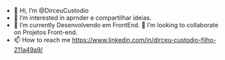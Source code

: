 - 👋 Hi, I’m @DirceuCustodio
- 👀 I’m interested in  aprnder e compartilhar ideias.
- 🌱 I’m currently  Desenvolvendo em FrontEnd.
 💞️ I’m looking to collaborate on  Projetos Front-end.
- 📫 How to reach me  https://www.linkedin.com/in/dirceu-custodio-filho-211a49a9/
<!---
DirceuCustodio/DirceuCustodio is a ✨ special ✨ repository because its `README.md` (this file) appears on your GitHub profile.
You can click the Preview link to take a look at your changes.
--->
